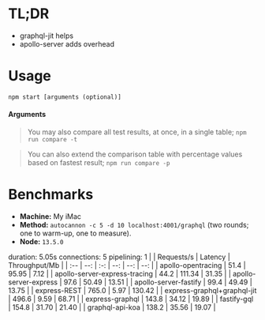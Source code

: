 # TL;DR

- graphql-jit helps
- apollo-server adds overhead

# Usage

```
npm start [arguments (optional)]
```

#### Arguments

> You may also compare all test results, at once, in a single table; `npm run compare -t`

> You can also extend the comparison table with percentage values based on fastest result; `npm run compare -p`

# Benchmarks

- **Machine:** My iMac
- **Method:** `autocannon -c 5 -d 10 localhost:4001/graphql` (two rounds; one to warm-up, one to measure).
- **Node:** `13.5.0`

duration: 5.05s
connections: 5
pipelining: 1
| | Requests/s | Latency | Throughput/Mb |
| :-- | --: | :-: | --: | --: | --: |
| apollo-opentracing | 51.4 | 95.95 | 7.12 |
| apollo-server-express-tracing | 44.2 | 111.34 | 31.35 |
| apollo-server-express | 97.6 | 50.49 | 13.51 |
| apollo-server-fastify | 99.4 | 49.49 | 13.75 |
| express-REST | 765.0 | 5.97 | 130.42 |
| express-graphql+graphql-jit | 496.6 | 9.59 | 68.71 |
| express-graphql | 143.8 | 34.12 | 19.89 |
| fastify-gql | 154.8 | 31.70 | 21.40 |
| graphql-api-koa | 138.2 | 35.56 | 19.07 |

